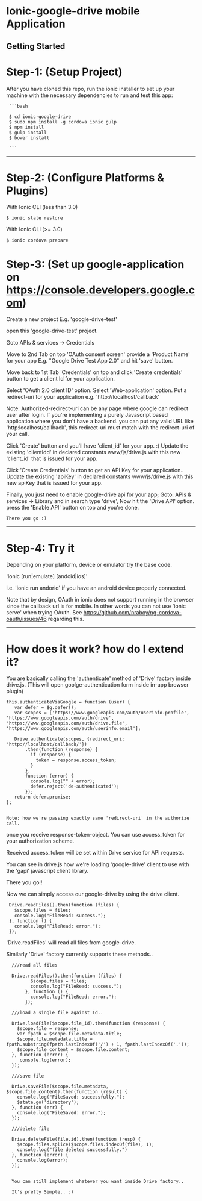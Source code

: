 Ionic-google-drive mobile Application
=========
Getting Started
---------------

Step-1: (Setup Project)
=======
After you have cloned this repo, run the ionic installer to set up your machine
with the necessary dependencies to run and test this app:

     ```bash

     $ cd ionic-google-drive
     $ sudo npm install -g cordova ionic gulp
     $ npm install
     $ gulp install
     $ bower install

     ```

------------------
Step-2: (Configure Platforms & Plugins)
=======
With Ionic CLI (less than 3.0)
  ```
  $ ionic state restore 
  ```

With Ionic CLI (>= 3.0)
  ```
  $ ionic cordova prepare
  ```


Step-3: (Set up google-application on https://console.developers.google.com)
=======

Create a new project E.g. 'google-drive-test'

open this 'google-drive-test' project. 

Goto APIs & services -> Credentials
 
 Move to 2nd Tab on top 'OAuth consent screen' 
 provide a 'Product Name' for your app E.g. "Google Drive Test App 2.0" and hit 'save' button. 

Move back to 1st Tab 'Credentials' on top and click 'Create credentials' button to get a client Id for your application. 

 Select 'OAuth 2.0 client ID' option.
 Select 'Web-application' option.
 Put a redirect-uri for your application e.g. 'http://localhost/callback'
  
  Note: Authorized-redirect-uri can be any page where google can redirect user after login. 
    If you're implementing a purely Javascript based application where you don't have a backend. you can put any valid URL 
    like 'http:localhost/callback', this redirect-uri must match with the redirect-uri of your call. 
     

 Click 'Create' button and you'll have 'client_id' for your app. :)  Update the existing 'clientIdd' in declared constants www/js/drive.js with this new 'client_id' that is issued for your app.

 Click 'Create Credentials' button to get an API Key for your application.. Update the existing 'apiKey' in declared constants www/js/drive.js with this new apiKey that is issued for your app. 


 Finally, you just need to enable google-drive api for your app;
    Goto: APIs & services -> Library
    and in search type 'drive', Now hit the 'Drive API' option.
    press the 'Enable API' button on top and you're done.

    There you go :)

-------------

Step-4: Try it
==============
Depending on your platform, device or emulator try the base code.

'ionic [run|emulate] [andoid|ios]'

i.e. 'ionic run andorid' if you have an android device properly connected.  

Note that by design, OAuth in ionic does not support running in the browser since the callback url is for mobile.  In other words you can not use 'ionic serve' when trying OAuth.  See https://github.com/nraboy/ng-cordova-oauth/issues/46 regarding this.

-------------

How does it work? how do I extend it?
==============

 You are basically calling the 'authenticate' method of 'Drive' factory inside drive.js. (This will open goolge-authentication form inside in-app browser plugin)
 
    this.authenticateViaGoogle = function (user) {
       var defer = $q.defer();
       var scopes = ['https://www.googleapis.com/auth/userinfo.profile', 'https://www.googleapis.com/auth/drive', 'https://www.googleapis.com/auth/drive.file', 'https://www.googleapis.com/auth/userinfo.email'];
  
       Drive.authenticate(scopes, {redirect_uri: 'http://localhost/callback/'})
           .then(function (response) {
             if (response) {
               token = response.access_token;
             }
           },
           function (error) {
             console.log("" + error);
             defer.reject('de-authenticated');
           });
       return defer.promise;
    };
   
   
    Note: how we're passing exactly same 'redirect-uri' in the authorize call. 
 
 once you receive response-token-object. You can use access_token for your authorization scheme.
 
Received access_token will be set within Drive service for API requests.

 You can see in drive.js how we're loading 'google-drive' client to use with the 'gapi' javascript client library.
 
 There you go!! 
 
 Now we can simply access our google-drive by using the drive client. 
 
 
     Drive.readFiles().then(function (files) {
       $scope.files = files;
       console.log("FileRead: success.");
     }, function () {
       console.log("FileRead: error.");
     });

 'Drive.readFiles' will read all files from google-drive.
  
  Similarly 'Drive' factory currently supports these methods.. 
  
      ///read all files
      
      Drive.readFiles().then(function (files) {
             $scope.files = files;
             console.log("FileRead: success.");
           }, function () {
             console.log("FileRead: error.");
           });
           
      ///load a single file against Id..
      
      Drive.loadFile($scope.file_id).then(function (response) {
        $scope.file = response;
        var fpath = $scope.file.metadata.title;
        $scope.file.metadata.title = fpath.substring(fpath.lastIndexOf('/') + 1, fpath.lastIndexOf('.'));
        $scope.file_content = $scope.file.content;
      }, function (error) {
         console.log(error);
      });
      
      ///save file
      
      Drive.saveFile($scope.file.metadata, $scope.file.content).then(function (result) {
        console.log("FileSaved: successfully.");
        $state.go('directory');
      }, function (err) {
        console.log("FileSaved: error.");
      });
      
      ///delete file
      
      Drive.deleteFile(file.id).then(function (resp) {
        $scope.files.splice($scope.files.indexOf(file), 1);
        console.log("file deleted successfully.")
      }, function (error) {
        console.log(error);
      });
      
      
      You can still implement whatever you want inside Drive factory.. 
      
      It's pretty Simple.. :)
      
      
      
      
  
 
